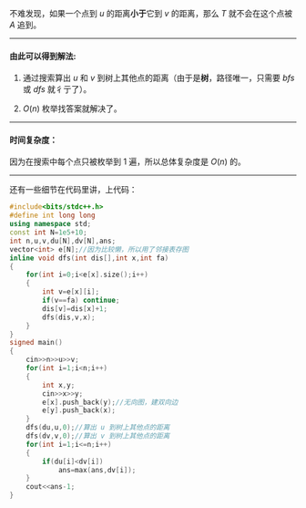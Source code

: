 不难发现，如果一个点到 $u$ 的距离**小于**它到 $v$ 的距离，那么 $T$ 就不会在这个点被 $A$ 追到。

------------

#### 由此可以得到解法:

1. 通过搜索算出 $u$ 和 $v$ 到树上其他点的距离（由于是**树**，路径唯一，只需要 $bfs$ 或 $dfs$ 就彳亍了）。

2. $O(n)$ 枚举找答案就解决了。


------------

#### 时间复杂度：
因为在搜索中每个点只被枚举到 $1$ 遍，所以总体复杂度是 $O(n)$ 的。



------------

还有一些细节在代码里讲，上代码：

```cpp
#include<bits/stdc++.h>
#define int long long
using namespace std;
const int N=1e5+10;
int n,u,v,du[N],dv[N],ans;
vector<int> e[N];//因为比较懒，所以用了邻接表存图
inline void dfs(int dis[],int x,int fa)
{
	for(int i=0;i<e[x].size();i++)
	{
		int v=e[x][i];
		if(v==fa) continue;
		dis[v]=dis[x]+1;
		dfs(dis,v,x);
	}
}
signed main()
{
	cin>>n>>u>>v;
	for(int i=1;i<n;i++)
	{
		int x,y;
		cin>>x>>y;
		e[x].push_back(y);//无向图，建双向边
		e[y].push_back(x);
	}
	dfs(du,u,0);//算出 u 到树上其他点的距离
	dfs(dv,v,0);//算出 v 到树上其他点的距离
	for(int i=1;i<=n;i++)
	{
		if(du[i]<dv[i]) 
			ans=max(ans,dv[i]); 
	}
	cout<<ans-1;
}
```